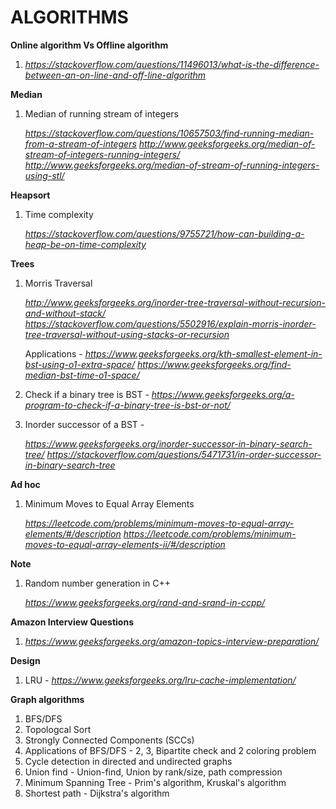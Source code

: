 # ALGORITHMS

**Online algorithm Vs Offline algorithm**
1. *https://stackoverflow.com/questions/11496013/what-is-the-difference-between-an-on-line-and-off-line-algorithm*

**Median**
1. Median of running stream of integers

   *https://stackoverflow.com/questions/10657503/find-running-median-from-a-stream-of-integers*
   *http://www.geeksforgeeks.org/median-of-stream-of-integers-running-integers/*                                                     
   *http://www.geeksforgeeks.org/median-of-stream-of-running-integers-using-stl/*

**Heapsort**
1. Time complexity 

   *https://stackoverflow.com/questions/9755721/how-can-building-a-heap-be-on-time-complexity*

**Trees**
1. Morris Traversal

   *http://www.geeksforgeeks.org/inorder-tree-traversal-without-recursion-and-without-stack/*
   *https://stackoverflow.com/questions/5502916/explain-morris-inorder-tree-traversal-without-using-stacks-or-recursion*
   
   Applications - 
   *https://www.geeksforgeeks.org/kth-smallest-element-in-bst-using-o1-extra-space/*
   *https://www.geeksforgeeks.org/find-median-bst-time-o1-space/*

2. Check if a binary tree is BST - *https://www.geeksforgeeks.org/a-program-to-check-if-a-binary-tree-is-bst-or-not/*
3. Inorder successor of a BST - 

   *https://www.geeksforgeeks.org/inorder-successor-in-binary-search-tree/*
   *https://stackoverflow.com/questions/5471731/in-order-successor-in-binary-search-tree*
   
**Ad hoc**
1. Minimum Moves to Equal Array Elements
   
   *https://leetcode.com/problems/minimum-moves-to-equal-array-elements/#/description*
   *https://leetcode.com/problems/minimum-moves-to-equal-array-elements-ii/#/description* 

**Note**
1. Random number generation in C++

   *https://www.geeksforgeeks.org/rand-and-srand-in-ccpp/*

**Amazon Interview Questions**
1. *https://www.geeksforgeeks.org/amazon-topics-interview-preparation/*

**Design**
1. LRU - *https://www.geeksforgeeks.org/lru-cache-implementation/*

**Graph algorithms**
1. BFS/DFS
2. Topologcal Sort
3. Strongly Connected Components (SCCs)
4. Applications of BFS/DFS - 2, 3, Bipartite check and 2 coloring problem
5. Cycle detection in directed and undirected graphs
6. Union find - Union-find, Union by rank/size, path compression
7. Minimum Spanning Tree - Prim's algorithm, Kruskal's algorithm
8. Shortest path - Dijkstra's algorithm


